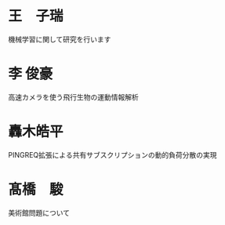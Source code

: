 # 王　子瑞
機械学習に関して研究を行います

# 李 俊豪
高速カメラを使う飛行生物の運動情報解析

# 轟木皓平
PINGREQ拡張による共有サブスクリプションの動的負荷分散の実現

# 髙橋　駿
美術館問題について
